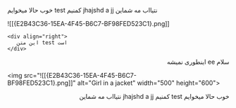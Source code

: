 




خوب حالا میخوایم test کمنیم jhajshd a jj نتیااب مه شماین 


![[{E2B43C36-15EA-4F45-B6C7-BF98FED523C1}.png]]

```
<div align="right">
   این متن test است
</div>
```

<div style="direction: rtl; text-align: right;">سلام ee اینطوری نمیشه </div>

<img src="![[{E2B43C36-15EA-4F45-B6C7-BF98FED523C1}.png]]" alt="Girl in a jacket" width="500" height="600">

<div style="direction: rtl; text-align: right;">خوب حالا میخوایم test کمنیم jhajshd a jj نتیااب مه شماین 


</div>